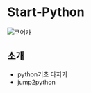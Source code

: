# Start-Python
![쿠어카](https://user-images.githubusercontent.com/122352948/212842440-1b5f685b-3b97-4543-b09f-18aa994d7008.png)


## 소개
- python기초 다지기
- jump2python
